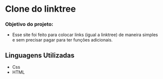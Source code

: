 # Clone do linktree

### Objetivo do projeto:
- Esse site foi feito para colocar links (igual a linktree) de maneira simples e sem precisar pagar para ter funções adicionais.

## Linguagens Utilizadas 
- Css
- HTML  